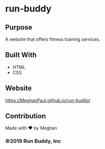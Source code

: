 # run-buddy

## Purpose
A website that offers fitness training services.

## Built With
* HTML
* CSS

## Website
https://MeghanPaul.github.io/run-buddy/

## Contribution
Made with ❤️ by Meghan

### ©️2019 Run Buddy, Inc 
